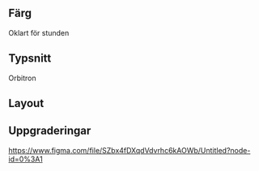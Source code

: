 ## Färg
Oklart för stunden 
## Typsnitt
Orbitron
## Layout

## Uppgraderingar

https://www.figma.com/file/SZbx4fDXqdVdvrhc6kAOWb/Untitled?node-id=0%3A1